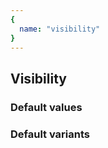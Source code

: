```yaml
---
{
  name: "visibility"
}
---
```


## Visibility

### Default values
<!-- defaults.values.start -->
<!-- defaults.values.end -->


### Default variants
<!-- defaults.variants.start -->
<!-- defaults.variants.end -->
